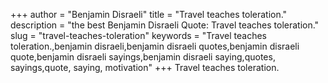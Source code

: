 +++
author = "Benjamin Disraeli"
title = "Travel teaches toleration."
description = "the best Benjamin Disraeli Quote: Travel teaches toleration."
slug = "travel-teaches-toleration"
keywords = "Travel teaches toleration.,benjamin disraeli,benjamin disraeli quotes,benjamin disraeli quote,benjamin disraeli sayings,benjamin disraeli saying,quotes, sayings,quote, saying, motivation"
+++
Travel teaches toleration.

